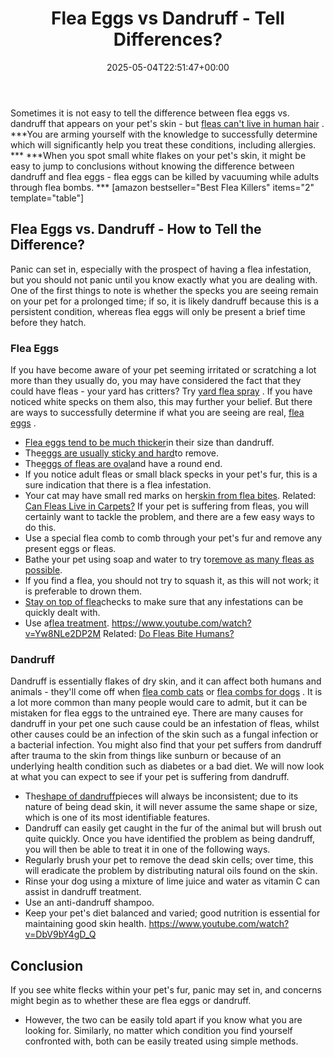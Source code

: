 ﻿---
layout: post
title: Flea Eggs vs Dandruff - Tell Differences?
date: '2025-05-04T22:51:47+00:00'
categories:
- Fleas
- Guide
tags: []
slug: /flea-eggs-vs-dandruff/
lastmod: 2025-05-07T12:21:26+03:00
---

Sometimes it is not easy to tell the difference between flea eggs vs. dandruff that appears on your pet's skin - but
[fleas can't live in human hair](https://pestpolicy.com/can-fleas-live-in-human-hair/)
.
***You are arming yourself with the knowledge to successfully determine which will significantly help you treat these conditions, including allergies. ***
***When you spot small white flakes on your pet's skin, it might be easy to jump to conclusions without knowing the difference between dandruff and flea eggs - flea eggs can be killed by vacuuming while adults through flea bombs. ***
[amazon bestseller="Best Flea Killers" items="2" template="table"]
## Flea Eggs vs. Dandruff - How to Tell the Difference?
Panic can set in, especially with the prospect of having a flea infestation, but you should not panic until you know exactly what you are dealing with.
One of the first things to note is whether the specks you are seeing remain on your pet for a prolonged time; if so, it is likely dandruff because this is a persistent condition, whereas flea eggs will only be present a brief time before they hatch.
### Flea Eggs
If you have become aware of your pet seeming irritated or scratching a lot more than they usually do, you may have considered the fact that they could have fleas - your yard has critters? Try
[yard flea spray](https://pestpolicy.com/best-flea-spray-for-yard/)
.
If you have noticed white specks on them also, this may further your belief. But there are ways to successfully determine if what you are seeing are real,
[flea eggs](https://pestpolicy.com/does-the-dryer-kill-fleas/)
.
- [Flea eggs tend to be much thicker](https://pestpolicy.com/how-to-kill-flea-eggs/)in their size than dandruff.
- The[eggs are usually sticky and hard](https://pestpolicy.com/are-bed-bug-eggs-hard-or-soft/)to remove.
- The[eggs of fleas are oval](https://pestpolicy.com/what-do-flea-eggs-look-like/)and have a round end.
- If you notice adult fleas or small black specks in your pet's fur, this is a sure indication that there is a flea infestation.
- Your cat may have small red marks on her[skin from flea bites](https://pestpolicy.com/can-bed-bugs-live-in-your-skin/).
Related:
[Can Fleas Live in Carpets?](https://pestpolicy.com/can-fleas-live-in-carpets/)
If your pet is suffering from fleas, you will certainly want to tackle the problem, and there are a few easy ways to do this.
- Use a special flea comb to comb through your pet's fur and remove any present eggs or fleas.
- Bathe your pet using soap and water to try to[remove as many fleas as possible](https://pestpolicy.com/does-salt-kill-fleas/).
- If you find a flea, you should not try to squash it, as this will not work; it is preferable to drown them.
- [Stay on top of flea](https://pestpolicy.com/do-fleas-stay-on-humans/)checks to make sure that any infestations can be quickly dealt with.
- Use a[flea treatment](https://pestpolicy.com/best-flea-treatment-for-cats/).
https://www.youtube.com/watch?v=Yw8NLe2DP2M
Related:
[Do Fleas Bite Humans?](https://pestpolicy.com/do-fleas-bite-humans/)
### Dandruff
Dandruff is essentially flakes of dry skin, and it can affect both humans and animals - they'll come off when
[flea comb cats](https://pestpolicy.com/best-flea-comb-for-cats/)
or
[flea combs for dogs](https://pestpolicy.com/best-flea-combs-for-dogs/)
. It is a lot more common than many people would care to admit, but it can be mistaken for flea eggs to the untrained eye.
There are many causes for dandruff in your pet one such cause could be an infestation of fleas, whilst other causes could be an infection of the skin such as a fungal infection or a bacterial infection.
You might also find that your pet suffers from dandruff after trauma to the skin from things like sunburn or because of an underlying health condition such as diabetes or a bad diet.
We will now look at what you can expect to see if your pet is suffering from dandruff.
- The[shape of dandruff](https://pestpolicy.com/what-is-flea-dirt/)pieces will always be inconsistent; due to its nature of being dead skin, it will never assume the same shape or size, which is one of its most identifiable features.
- Dandruff can easily get caught in the fur of the animal but will brush out quite quickly.
Once you have identified the problem as being dandruff, you will then be able to treat it in one of the following ways.
- Regularly brush your pet to remove the dead skin cells; over time, this will eradicate the problem by distributing natural oils found on the skin.
- Rinse your dog using a mixture of lime juice and water as vitamin C can assist in dandruff treatment.
- Use an anti-dandruff shampoo.
- Keep your pet's diet balanced and varied; good nutrition is essential for maintaining good skin health.
https://www.youtube.com/watch?v=DbV9bY4gD_Q
## Conclusion
If you see white flecks within your pet's fur, panic may set in, and concerns might begin as to whether these are flea eggs or dandruff.
- However, the two can be easily told apart if you know what you are looking for.
Similarly, no matter which condition you find yourself confronted with, both can be easily treated using simple methods.